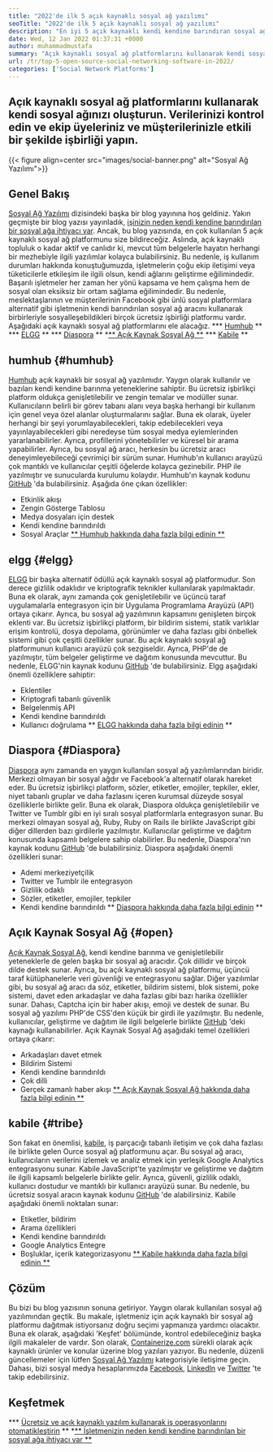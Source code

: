 ```yaml
---
title: "2022'de ilk 5 açık kaynaklı sosyal ağ yazılımı" 
seoTitle: "2022'de ilk 5 açık kaynaklı sosyal ağ yazılımı" 
description: "En iyi 5 açık kaynaklı kendi kendine barındıran sosyal ağ yazılımını keşfedelim. Bu yazılımlar arasında Humhub, ELGG, Diaspora, Açık Kaynak Sosyal Ağ ve Kabile bulunmaktadır." 
date: Wed, 12 Jan 2022 01:37:31 +0000
author: muhammadmustafa
summary: "Açık kaynaklı sosyal ağ platformlarını kullanarak kendi sosyal ağınızı oluşturun. Verilerinizi kontrol edin ve ekip üyelerinizle işbirliği yapın & amp; Müşteriler etkili bir şekilde." 
url: /tr/top-5-open-source-social-networking-software-in-2022/
categories: ['Social Network Platforms']
---
```


## Açık kaynaklı sosyal ağ platformlarını kullanarak kendi sosyal ağınızı oluşturun. Verilerinizi kontrol edin ve ekip üyeleriniz ve müşterilerinizle etkili bir şekilde işbirliği yapın.

{{< figure align=center src="images/social-banner.png" alt="Sosyal Ağ Yazılımı">}}


## Genel Bakış
[Sosyal Ağ Yazılımı][1] dizisindeki başka bir blog yayınına hoş geldiniz. Yakın geçmişte bir blog yazısı yayınladık, [işinizin neden kendi kendine barındırılan bir sosyal ağa ihtiyacı var][2]. Ancak, bu blog yazısında, en çok kullanılan 5 açık kaynaklı sosyal ağ platformunu size bildireceğiz. Aslında, açık kaynaklı topluluk o kadar aktif ve canlıdır ki, mevcut tüm belgelerle hayatın herhangi bir mezhebiyle ilgili yazılımlar kolayca bulabilirsiniz. Bu nedenle, iş kullanım durumları hakkında konuştuğumuzda, işletmelerin çoğu ekip iletişimi veya tüketicilerle etkileşim ile ilgili olsun, kendi ağlarını geliştirme eğilimindedir.
Başarılı işletmeler her zaman her yönü kapsama ve hem çalışma hem de sosyal olan eksiksiz bir ortam sağlama eğilimindedir. Bu nedenle, meslektaşlarının ve müşterilerinin Facebook gibi ünlü sosyal platformlara alternatif gibi işletmenin kendi barındırılan sosyal ağ aracını kullanarak birbirleriyle sosyalleşebildikleri birçok ücretsiz işbirliği platformu vardır. Aşağıdaki açık kaynaklı sosyal ağ platformlarını ele alacağız.
  *** [Humhub][3] **
  *** [ELGG][4] **
  *** [Diaspora][5] **
  *[** Açık Kaynak Sosyal Ağ **][6]
  *** [Kabile][7] **

## humhub {#humhub}
[Humhub][8] açık kaynaklı bir sosyal ağ yazılımıdır. Yaygın olarak kullanılır ve bazıları kendi kendine barınma yeteneklerine sahiptir. Bu ücretsiz işbirlikçi platform oldukça genişletilebilir ve zengin temalar ve modüller sunar. Kullanıcıların belirli bir görev tabanı alanı veya başka herhangi bir kullanım için genel veya özel alanlar oluşturmalarını sağlar. Buna ek olarak, üyeler herhangi bir şeyi yorumlayabilecekleri, takip edebilecekleri veya yayınlayabilecekleri gibi neredeyse tüm sosyal medya eylemlerinden yararlanabilirler. Ayrıca, profillerini yönetebilirler ve küresel bir arama yapabilirler. Ayrıca, bu sosyal ağ aracı, herkesin bu ücretsiz aracı deneyimleyebileceği çevrimiçi bir sürüm sunar. Humhub'ın kullanıcı arayüzü çok mantıklı ve kullanıcılar çeşitli öğelerde kolayca gezinebilir. PHP ile yazılmıştır ve sunucularda kurulumu kolaydır. Humhub'ın kaynak kodunu [GitHub][9] 'da bulabilirsiniz.
Aşağıda öne çıkan özellikler:
  * Etkinlik akışı
  * Zengin Gösterge Tablosu
  * Medya dosyaları için destek
  * Kendi kendine barındırıldı
  * Sosyal Araçlar
[** Humhub hakkında daha fazla bilgi edinin **][10]

## elgg {#elgg}
[ELGG][11] bir başka alternatif ödüllü açık kaynaklı sosyal ağ platformudur. Son derece gizlilik odaklıdır ve kriptografik teknikler kullanılarak yapılmaktadır. Buna ek olarak, aynı zamanda çok genişletilebilir ve üçüncü taraf uygulamalarla entegrasyon için bir Uygulama Programlama Arayüzü (API) ortaya çıkarır. Ayrıca, bu sosyal ağ yazılımının kapsamını genişleten birçok eklenti var. Bu ücretsiz işbirlikçi platform, bir bildirim sistemi, statik varlıklar erişim kontrolü, dosya depolama, görünümler ve daha fazlası gibi önbellek sistemi gibi çok çeşitli özellikler sunar. Bu açık kaynaklı sosyal ağ platformunun kullanıcı arayüzü çok sezgiseldir. Ayrıca, PHP'de de yazılmıştır, tüm belgeler geliştirme ve dağıtım konusunda mevcuttur. Bu nedenle, ELGG'nin kaynak kodunu [GitHub][12] 'de bulabilirsiniz.
Elgg aşağıdaki önemli özelliklere sahiptir:
  * Eklentiler
  * Kriptografi tabanlı güvenlik
  * Belgelenmiş API
  * Kendi kendine barındırıldı
  * Kullanıcı doğrulama
** [ELGG hakkında daha fazla bilgi edinin][13] **

## Diaspora {#Diaspora}
[Diaspora][14] aynı zamanda en yaygın kullanılan sosyal ağ yazılımlarından biridir. Merkezi olmayan bir sosyal ağdır ve Facebook'a alternatif olarak hareket eder. Bu ücretsiz işbirlikçi platform, sözler, etiketler, emojiler, tepkiler, ekler, niyet tabanlı gruplar ve daha fazlasını içeren kurumsal düzeyde sosyal özelliklerle birlikte gelir. Buna ek olarak, Diaspora oldukça genişletilebilir ve Twitter ve Tumblr gibi en iyi sıralı sosyal platformlarla entegrasyon sunar. Bu merkezi olmayan sosyal ağ, Ruby, Ruby on Rails ile birlikte JavaScript gibi diğer dillerden bazı girdilerle yazılmıştır. Kullanıcılar geliştirme ve dağıtım konusunda kapsamlı belgelere sahip olabilirler. Bu nedenle, Diaspora'nın kaynak kodunu [GitHub][15] 'de bulabilirsiniz.
Diaspora aşağıdaki önemli özellikleri sunar:
  * Ademi merkeziyetçilik
  * Twitter ve Tumblr ile entegrasyon
  * Gizlilik odaklı
  * Sözler, etiketler, emojiler, tepkiler
  * Kendi kendine barındırıldı
** [Diaspora hakkında daha fazla bilgi edinin][16] **

## Açık Kaynak Sosyal Ağ {#open}
[Açık Kaynak Sosyal Ağ][17], kendi kendine barınma ve genişletilebilir yeteneklerle de gelen başka bir sosyal ağ aracıdır. Çok dillidir ve birçok dilde destek sunar. Ayrıca, bu açık kaynaklı sosyal ağ platformu, üçüncü taraf kütüphanelerle veri güvenliği ve entegrasyonu sağlar. Diğer yazılımlar gibi, bu sosyal ağ aracı da söz, etiketler, bildirim sistemi, blok sistemi, poke sistemi, davet eden arkadaşlar ve daha fazlası gibi bazı harika özellikler sunar. Dahası, Captcha için bir haber akışı, emoji ve destek de sunar. Bu sosyal ağ yazılımı PHP'de CSS'den küçük bir girdi ile yazılmıştır. Bu nedenle, kullanıcılar, geliştirme ve dağıtım ile ilgili belgelerle birlikte [GitHub][18] 'deki kaynağı kullanabilirler.
Açık Kaynak Sosyal Ağ aşağıdaki temel özellikleri ortaya çıkarır:
  * Arkadaşları davet etmek
  * Bildirim Sistemi
  * Kendi kendine barındırıldı
  * Çok dilli
  * Gerçek zamanlı haber akışı
[** Açık Kaynak Sosyal Ağ hakkında daha fazla bilgi edinin **][19]

## kabile {#tribe}
Son fakat en önemlisi, [kabile][20], iş parçacığı tabanlı iletişim ve çok daha fazlası ile birlikte gelen Ource sosyal ağ platformunu açar. Bu sosyal ağ aracı, kullanıcıların verilerini izlemek ve analiz etmek için yerleşik Google Analytics entegrasyonu sunar. Kabile JavaScript'te yazılmıştır ve geliştirme ve dağıtım ile ilgili kapsamlı belgelerle birlikte gelir. Ayrıca, güvenli, gizlilik odaklı, kullanıcı dostudur ve mantıklı bir kullanıcı arayüzü sunar. Bu nedenle, bu ücretsiz sosyal aracın kaynak kodunu [GitHub][21] 'de alabilirsiniz.
Kabile aşağıdaki önemli noktaları sunar:
  * Etiketler, bildirim
  * Arama özellikleri
  * Kendi kendine barındırıldı
  * Google Analytics Entegre
  * Boşluklar, içerik kategorizasyonu
[** Kabile hakkında daha fazla bilgi edinin **][22]

## **Çözüm**
Bu bizi bu blog yazısının sonuna getiriyor. Yaygın olarak kullanılan sosyal ağ yazılımından geçtik. Bu makale, işletmeniz için açık kaynaklı bir sosyal ağ platformu dağıtmak istiyorsanız doğru seçimi yapmanıza yardımcı olacaktır. Buna ek olarak, aşağıdaki 'Keşfet' bölümünde, kontrol edebileceğiniz başka ilgili makaleler de vardır.
Son olarak, [Containerize.com][23] sürekli olarak açık kaynaklı ürünler ve konular üzerine blog yazıları yazıyor. Bu nedenle, düzenli güncellemeler için lütfen [][24][Sosyal Ağ Yazılımı][25] kategorisiyle iletişime geçin. Dahası, bizi sosyal medya hesaplarımızda [Facebook][26], [LinkedIn][27] ve [Twitter][28] 'te takip edebilirsiniz.

## Keşfetmek
  *** [Ücretsiz ve açık kaynaklı yazılım kullanarak iş operasyonlarını otomatikleştirin][29] **
  *[** İşletmenizin neden kendi kendine barındırılan bir sosyal ağa ihtiyacı var **][17]

  
[1]: https://blog.containerize.com/category/social-network-platforms/
[2]: https://blog.containerize.com/social-network-platforms/why-your-business-needs-a-self-hosted-social-network/
[3]: #Humhub
[4]: #Elgg
[5]: #Diaspora
[6]: #Open
[7]: #Tribe
[8]: https://products.containerize.com/social-network-platforms/humhub/
[9]: https://github.com/humhub/humhub
[10]: https://www.humhub.com/en
[11]: https://products.containerize.com/social-network-platforms/elgg/
[12]: https://github.com/elgg/elgg
[13]: https://elgg.org/
[14]: https://products.containerize.com/social-network-platforms/diaspora/
[15]: https://github.com/diaspora/diaspora
[16]: https://diasporafoundation.org/
[17]: https://products.containerize.com/social-network-platforms/open-source-social-network/
[18]: https://github.com/opensource-socialnetwork/opensource-socialnetwork
[19]: https://www.opensource-socialnetwork.org/
[20]: https://products.containerize.com/social-network-platforms/tribe/
[21]: https://github.com/tribeplatform/api-documentation
[22]: https://docs.tribe.so/
[23]: https://www.containerize.com/
[24]: https://products.containerize.com/video-conferencing/
[25]: https://products.containerize.com/social-network-platforms/
[26]: https://web.facebook.com/containerize
[27]: https://www.linkedin.com/company/containerize/
[28]: https://twitter.com/containerize_co
[29]: https://blog.containerize.com/blogging/automate-business-operations-using-open-source-software/
